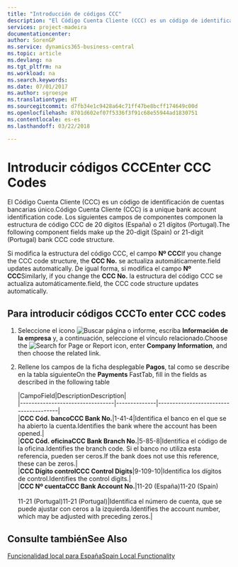 ```yaml
---
title: "Introducción de códigos CCC"
description: "El Código Cuenta Cliente (CCC) es un código de identificación de cuentas bancarias único. Los siguientes campos de componentes componen la estructura de código CCC de 20 dígitos (España) o 21 dígitos (Portugal)."
services: project-madeira
documentationcenter: 
author: SorenGP
ms.service: dynamics365-business-central
ms.topic: article
ms.devlang: na
ms.tgt_pltfrm: na
ms.workload: na
ms.search.keywords: 
ms.date: 07/01/2017
ms.author: sgroespe
ms.translationtype: HT
ms.sourcegitcommit: d7fb34e1c9428a64c71ff47be8bcff174649c00d
ms.openlocfilehash: 8701d602ef07f5336f3f91c68e55944ad1830751
ms.contentlocale: es-es
ms.lasthandoff: 03/22/2018

---
```

# <a name="enter-ccc-codes"></a><span data-ttu-id="b06fd-104">Introducir códigos CCC</span><span class="sxs-lookup"><span data-stu-id="b06fd-104">Enter CCC Codes</span></span>
<span data-ttu-id="b06fd-105">El Código Cuenta Cliente (CCC) es un código de identificación de cuentas bancarias único.</span><span class="sxs-lookup"><span data-stu-id="b06fd-105">Código Cuenta Cliente (CCC) is a unique bank account identification code.</span></span> <span data-ttu-id="b06fd-106">Los siguientes campos de componentes componen la estructura de código CCC de 20 dígitos (España) o 21 dígitos (Portugal).</span><span class="sxs-lookup"><span data-stu-id="b06fd-106">The following component fields make up the 20-digit (Spain) or 21-digit (Portugal) bank CCC code structure.</span></span>  

<span data-ttu-id="b06fd-107">Si modifica la estructura del código CCC, el campo **Nº CCC**</span><span class="sxs-lookup"><span data-stu-id="b06fd-107">If you change the CCC code structure, the **CCC No.**</span></span> <span data-ttu-id="b06fd-108">se actualiza automáticamente.</span><span class="sxs-lookup"><span data-stu-id="b06fd-108">field updates automatically.</span></span> <span data-ttu-id="b06fd-109">De igual forma, si modifica el campo **Nº CCC**</span><span class="sxs-lookup"><span data-stu-id="b06fd-109">Similarly, if you change the **CCC No.**</span></span> <span data-ttu-id="b06fd-110">la estructura del código CCC se actualiza automáticamente.</span><span class="sxs-lookup"><span data-stu-id="b06fd-110">field, the CCC code structure updates automatically.</span></span>  

## <a name="to-enter-ccc-codes"></a><span data-ttu-id="b06fd-111">Para introducir códigos CCC</span><span class="sxs-lookup"><span data-stu-id="b06fd-111">To enter CCC codes</span></span>  

1.  <span data-ttu-id="b06fd-112">Seleccione el icono ![Buscar página o informe](../../media/ui-search/search_small.png "icono Buscar página o informe"), escriba **Información de la empresa** y, a continuación, seleccione el vínculo relacionado.</span><span class="sxs-lookup"><span data-stu-id="b06fd-112">Choose the ![Search for Page or Report](../../media/ui-search/search_small.png "Search for Page or Report icon") icon, enter **Company Information**, and then choose the related link.</span></span>  
2.  <span data-ttu-id="b06fd-113">Rellene los campos de la ficha desplegable **Pagos**, tal como se describe en la tabla siguiente</span><span class="sxs-lookup"><span data-stu-id="b06fd-113">On the **Payments** FastTab, fill in the fields as described in the following table</span></span>  

    |<span data-ttu-id="b06fd-114">Campo</span><span class="sxs-lookup"><span data-stu-id="b06fd-114">Field</span></span>|<span data-ttu-id="b06fd-115">Description</span><span class="sxs-lookup"><span data-stu-id="b06fd-115">Description</span></span>|  
    |---------------------------------|--------------|---------------------------------------|  
    |<span data-ttu-id="b06fd-116">**CCC Cód. banco**</span><span class="sxs-lookup"><span data-stu-id="b06fd-116">**CCC Bank No.**</span></span>|<span data-ttu-id="b06fd-117">1-4</span><span class="sxs-lookup"><span data-stu-id="b06fd-117">1-4</span></span>|<span data-ttu-id="b06fd-118">Identifica el banco en el que se ha abierto la cuenta.</span><span class="sxs-lookup"><span data-stu-id="b06fd-118">Identifies the bank where the account has been opened.</span></span>|  
    |<span data-ttu-id="b06fd-119">**CCC Cód. oficina**</span><span class="sxs-lookup"><span data-stu-id="b06fd-119">**CCC Bank Branch No.**</span></span>|<span data-ttu-id="b06fd-120">5-8</span><span class="sxs-lookup"><span data-stu-id="b06fd-120">5-8</span></span>|<span data-ttu-id="b06fd-121">Identifica el código de la oficina.</span><span class="sxs-lookup"><span data-stu-id="b06fd-121">Identifies the branch code.</span></span> <span data-ttu-id="b06fd-122">Si el banco no utiliza esta referencia, pueden ser ceros.</span><span class="sxs-lookup"><span data-stu-id="b06fd-122">If the bank does not use this reference, these can be zeros.</span></span>|  
    |<span data-ttu-id="b06fd-123">**CCC Dígito control**</span><span class="sxs-lookup"><span data-stu-id="b06fd-123">**CCC Control Digits**</span></span>|<span data-ttu-id="b06fd-124">9-10</span><span class="sxs-lookup"><span data-stu-id="b06fd-124">9-10</span></span>|<span data-ttu-id="b06fd-125">Identifica los dígitos de control.</span><span class="sxs-lookup"><span data-stu-id="b06fd-125">Identifies the control digits.</span></span>|  
    |<span data-ttu-id="b06fd-126">**CCC Nº cuenta**</span><span class="sxs-lookup"><span data-stu-id="b06fd-126">**CCC Bank Account No.**</span></span>|<span data-ttu-id="b06fd-127">11-20 (España)</span><span class="sxs-lookup"><span data-stu-id="b06fd-127">11-20 (Spain)</span></span><br /><br /> <span data-ttu-id="b06fd-128">11-21 (Portugal)</span><span class="sxs-lookup"><span data-stu-id="b06fd-128">11-21 (Portugal)</span></span>|<span data-ttu-id="b06fd-129">Identifica el número de cuenta, que se puede ajustar con ceros a la izquierda.</span><span class="sxs-lookup"><span data-stu-id="b06fd-129">Identifies the account number, which may be adjusted with preceding zeros.</span></span>|  

## <a name="see-also"></a><span data-ttu-id="b06fd-130">Consulte también</span><span class="sxs-lookup"><span data-stu-id="b06fd-130">See Also</span></span>  
[<span data-ttu-id="b06fd-131">Funcionalidad local para España</span><span class="sxs-lookup"><span data-stu-id="b06fd-131">Spain Local Functionality</span></span>](spain-local-functionality.md)

